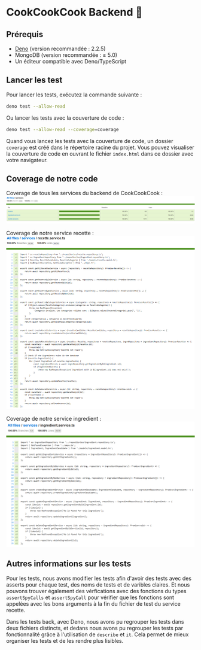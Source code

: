# CookCookCook Backend 🔧

## Prérequis

-   [Deno](https://deno.land/#installation) (version recommandée : 2.2.5)
-   MongoDB (version recommandée : ≥ 5.0)
-   Un éditeur compatible avec Deno/TypeScript

## Lancer les test

Pour lancer les tests, exécutez la commande suivante :

```bash
deno test --allow-read
```

Ou lancer les tests avec la couverture de code :

```bash
deno test --allow-read --coverage=coverage
```

Quand vous lancez les tests avec la couverture de code, un dossier `coverage` est créé dans le répertoire racine du projet. Vous pouvez visualiser la couverture de code en ouvrant le fichier `index.html` dans ce dossier avec votre navigateur.


## Coverage de notre code

Coverage de tous les services du backend de CookCookCook :
![alt text](image.png)

Coverage de notre service recette :
![alt text](image-1.png)

Coverage de notre service ingredient :
![alt text](image-2.png)

## Autres informations sur les tests

Pour les tests, nous avons modifier les tests afin d'avoir des tests avec des asserts pour chaque test, des noms de tests et de varibles claires. Et nous pouvons trouver également des vérfications avec des fonctions du types `assertSpyCalls` et `assertSpyCall` pour vérifier que les fonctions sont appelées avec les bons arguments à la fin du fichier de test du service recette.

Dans les tests back, avec Deno, nous avons pu regrouper les tests dans deux fichiers distincts, et dedans nous avons pu regrouper les tests par fonctionnalité grâce à l'utilisation de `describe` et `it`. Cela permet de mieux organiser les tests et de les rendre plus lisibles.